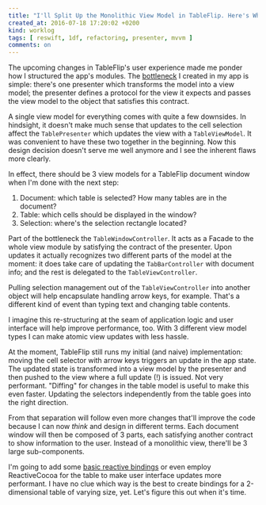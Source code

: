 ```yaml
---
title: "I'll Split Up the Monolithic View Model in TableFlip. Here's What I Expect to Happen"
created_at: 2016-07-18 17:20:02 +0200
kind: worklog
tags: [ reswift, 1df, refactoring, presenter, mvvm ]
comments: on
---
```


The upcoming changes in TableFlip's user experience made me ponder how I structured the app's modules. The [bottleneck](/posts/2016/07/decoupling-facade-oop/) I created in my app is simple: there's one presenter which transforms the model into a view model; the presenter defines a protocol for the view it expects and passes the view model to the object that satisfies this contract.

A single view model for everything comes with quite a few downsides. In hindsight, it doesn't make much sense that updates to the cell selection affect the `TablePresenter` which updates the view with a `TableViewModel`. It was convenient to have these two together in the beginning. Now this design decision doesn't serve me well anymore and I see the inherent flaws more clearly.

In effect, there should be 3 view models for a TableFlip document window when I'm done with the next step:

1. Document: which table is selected? How many tables are in the document?
2. Table: which cells should be displayed in the window?
3. Selection: where's the selection rectangle located?

Part of the bottleneck the `TableWindowController`. It acts as a Facade to the whole view module by satisfying the contract of the presenter. Upon updates it actually recognizes two different parts of the model at the moment: it does take care of updating the `TabBarController` with document info; and the rest is delegated to the `TableViewController`. 

Pulling selection management out of the `TableViewController` into another object will help encapsulate handling arrow keys, for example. That's a different kind of event than typing text and changing table contents. 

I imagine this re-structuring at the seam of application logic and user interface will help improve performance, too. With 3 different view model types I can make atomic view updates with less hassle.

At the moment, TableFlip still runs my initial (and naive) implementation: moving the cell selector with arrow keys triggers an update in the app state. The updated state is transformed into a view model by the presenter and then pushed to the view where a full update (!) is issued. Not very performant. "Diffing" for changes in the table model is useful to make this even faster. Updating the selectors independently from the table goes into the right direction. 

From that separation will follow even more changes that'll improve the code because I can now _think_ and design in different terms. Each document window will then be composed of 3 parts, each satisfying another contract to show information to the user. Instead of a monolithic view, there'll be 3 large sub-components.

I'm going to add some [basic reactive bindings](/posts/2014/12/mvvm-in-swift/) or even employ ReactiveCocoa for the table to make user interface updates more performant. I have no clue which way is the best to create bindings for a 2-dimensional table of varying size, yet. Let's figure this out when it's time.
